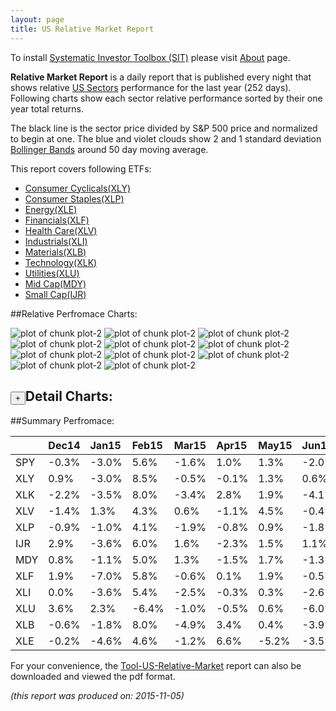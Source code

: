 ```yaml
---
layout: page
title: US Relative Market Report
---
```



To install [Systematic Investor Toolbox (SIT)](https://github.com/systematicinvestor/SIT) please visit [About](/about) page.





**Relative Market Report** is a daily report that is published every night 
that shows relative [US Sectors](http://www.sectorspdr.com/) performance 
for the last year (252 days). Following charts show each sector relative 
performance sorted by their one year total returns. 

The black line is the sector price divided by S&P 500 price and normalized to begin at one. 
The blue and violet clouds show 2 and 1 standard deviation 
[Bollinger Bands](http://en.wikipedia.org/wiki/Bollinger_Bands)
around 50 day moving average. 

This report covers following ETFs:

* [Consumer Cyclicals(XLY)](http://www.sectorspdr.com/sectorspdr/sector/XLY)
* [Consumer Staples(XLP)](http://www.sectorspdr.com/sectorspdr/sector/XLP)
* [Energy(XLE)](http://www.sectorspdr.com/sectorspdr/sector/XLE)
* [Financials(XLF)](http://www.sectorspdr.com/sectorspdr/sector/XLF)
* [Health Care(XLV)](http://www.sectorspdr.com/sectorspdr/sector/XLV)
* [Industrials(XLI)](http://www.sectorspdr.com/sectorspdr/sector/XLI)
* [Materials(XLB)](http://www.sectorspdr.com/sectorspdr/sector/XLB)
* [Technology(XLK)](http://www.sectorspdr.com/sectorspdr/sector/XLK)
* [Utilities(XLU)](http://www.sectorspdr.com/sectorspdr/sector/XLU)
* [Mid Cap(MDY)](https://www.spdrs.com/product/fund.seam?ticker=MDY)
* [Small Cap(IJR)](http://finance.yahoo.com/q/hl?s=IJR+Holdings)


##Relative Perfromace Charts:
    


![plot of chunk plot-2](/public/images/Tool-US-Relative-Market/plot-2-1.png) ![plot of chunk plot-2](/public/images/Tool-US-Relative-Market/plot-2-2.png) ![plot of chunk plot-2](/public/images/Tool-US-Relative-Market/plot-2-3.png) ![plot of chunk plot-2](/public/images/Tool-US-Relative-Market/plot-2-4.png) ![plot of chunk plot-2](/public/images/Tool-US-Relative-Market/plot-2-5.png) ![plot of chunk plot-2](/public/images/Tool-US-Relative-Market/plot-2-6.png) ![plot of chunk plot-2](/public/images/Tool-US-Relative-Market/plot-2-7.png) ![plot of chunk plot-2](/public/images/Tool-US-Relative-Market/plot-2-8.png) ![plot of chunk plot-2](/public/images/Tool-US-Relative-Market/plot-2-9.png) ![plot of chunk plot-2](/public/images/Tool-US-Relative-Market/plot-2-10.png) ![plot of chunk plot-2](/public/images/Tool-US-Relative-Market/plot-2-11.png) 

<input type="button" class="btn btn-sm" value="+">Detail Charts:
---
    




<div markdown="1" style="display:none;">
    


![plot of chunk plot-2](/public/images/Tool-US-Relative-Market/plot-2-12.png) ![plot of chunk plot-2](/public/images/Tool-US-Relative-Market/plot-2-13.png) ![plot of chunk plot-2](/public/images/Tool-US-Relative-Market/plot-2-14.png) ![plot of chunk plot-2](/public/images/Tool-US-Relative-Market/plot-2-15.png) ![plot of chunk plot-2](/public/images/Tool-US-Relative-Market/plot-2-16.png) ![plot of chunk plot-2](/public/images/Tool-US-Relative-Market/plot-2-17.png) ![plot of chunk plot-2](/public/images/Tool-US-Relative-Market/plot-2-18.png) ![plot of chunk plot-2](/public/images/Tool-US-Relative-Market/plot-2-19.png) ![plot of chunk plot-2](/public/images/Tool-US-Relative-Market/plot-2-20.png) ![plot of chunk plot-2](/public/images/Tool-US-Relative-Market/plot-2-21.png) ![plot of chunk plot-2](/public/images/Tool-US-Relative-Market/plot-2-22.png) ![plot of chunk plot-2](/public/images/Tool-US-Relative-Market/plot-2-23.png) 

</div>
    




##Summary Perfromace:
    




|    |Dec14 |Jan15 |Feb15 |Mar15 |Apr15 |May15 |Jun15 |Jul15 |Aug15 |Sep15 |Oct15 |Nov15 |Total |
|:---|:-----|:-----|:-----|:-----|:-----|:-----|:-----|:-----|:-----|:-----|:-----|:-----|:-----|
|SPY |-0.3% |-3.0% | 5.6% |-1.6% | 1.0% | 1.3% |-2.0% | 2.2% |-6.1% |-2.5% | 8.5% | 1.2% | 3.6% |
|XLY | 0.9% |-3.0% | 8.5% |-0.5% |-0.1% | 1.3% | 0.6% | 4.9% |-6.5% |-0.6% | 9.1% | 0.2% |14.6% |
|XLK |-2.2% |-3.5% | 8.0% |-3.4% | 2.8% | 1.9% |-4.1% | 2.9% |-5.4% |-1.4% |10.5% | 1.5% | 6.2% |
|XLV |-1.4% | 1.3% | 4.3% | 0.6% |-1.1% | 4.5% |-0.4% | 2.9% |-8.0% |-5.7% | 7.8% | 1.2% | 5.3% |
|XLP |-0.9% |-1.0% | 4.1% |-1.9% |-0.8% | 0.9% |-1.8% | 5.7% |-6.0% | 0.4% | 5.7% |-0.3% | 3.5% |
|IJR | 2.9% |-3.6% | 6.0% | 1.6% |-2.3% | 1.5% | 1.1% |-0.8% |-5.2% |-3.5% | 6.1% | 2.2% | 5.2% |
|MDY | 0.8% |-1.1% | 5.0% | 1.3% |-1.5% | 1.7% |-1.3% | 0.1% |-5.7% |-3.2% | 5.6% | 1.5% | 2.8% |
|XLF | 1.9% |-7.0% | 5.8% |-0.6% | 0.1% | 1.9% |-0.5% | 3.4% |-7.1% |-2.8% | 6.3% | 1.2% | 1.7% |
|XLI | 0.0% |-3.6% | 5.4% |-2.5% |-0.3% | 0.3% |-2.6% | 0.2% |-5.4% |-2.2% | 8.8% | 1.0% |-1.7% |
|XLU | 3.6% | 2.3% |-6.4% |-1.0% |-0.5% | 0.6% |-6.0% | 6.1% |-3.5% | 2.9% | 1.1% | 0.9% |-0.6% |
|XLB |-0.6% |-1.8% | 8.0% |-4.9% | 3.4% | 0.4% |-3.9% |-5.0% |-5.6% |-7.4% |13.4% | 0.4% |-5.6% |
|XLE |-0.2% |-4.6% | 4.6% |-1.2% | 6.6% |-5.2% |-3.5% |-7.7% |-4.2% |-7.2% |11.2% | 4.0% |-8.9% |
    


For your convenience, the 
[Tool-US-Relative-Market](/public/images/Tool-US-Relative-Market/Tool-US-Relative-Market.pdf)
report can also be downloaded and viewed the pdf format.



*(this report was produced on: 2015-11-05)*
